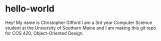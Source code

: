 # hello-world

Hey! My name is Christopher Gifford I am a 3rd year Computer Science student at the University of Southern Maine and I am making this git repo for COS 420, Object-Oriented Design.
